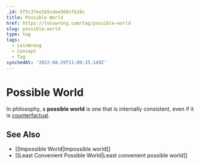 ```yaml
---
_id: 5f5c37ee1b5cdee568cfb18c
title: Possible World
href: https://lesswrong.com/tag/possible-world
slug: possible-world
type: tag
tags:
  - LessWrong
  - Concept
  - Tag
synchedAt: '2022-08-29T11:09:33.149Z'
---
```


# Possible World

In philosophy, a **possible world** is one that is internally consistent, even if it is [counterfactual](https://wiki.lesswrong.com/wiki/counterfactual).

## See Also

- [[Impossible World|Impossible world]]
- [[Least Convenient Possible World|Least convenient possible world]]
